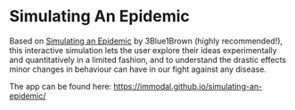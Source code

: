 # Simulating An Epidemic
 
Based on [Simulating an Epidemic](https://www.youtube.com/watch?v=gxAaO2rsdIs) by 3Blue1Brown (highly recommended!), this interactive simulation lets the user explore their ideas experimentally and quantitatively in a limited fashion, and to understand the drastic effects minor changes in behaviour can have in our fight against any disease.

The app can be found here: https://immodal.github.io/simulating-an-epidemic/
